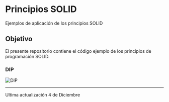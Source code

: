 # Principios SOLID
Ejemplos de aplicación de los principios SOLID
## Objetivo
El presente repositorio contiene el código ejemplo de los principios de programación SOLID. 

### DIP
![DIP](https://photos.google.com/share/AF1QipObAYc13-5JtO7D0fgzVkajQNenTMxlIhPkWkiUXJUJVW5mVIA4UUPw5AYhrXTMyA/photo/AF1QipMV6kMkRIIfrudAodbB3CP8K3G2jbH4waLVYfnO?key=OTBsdUt6UURyWi1GNnFZVzRuTjRfMENPeERzNXJB)
___
Ultima actualización 4 de Diciembre
